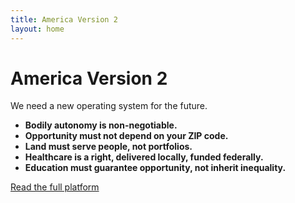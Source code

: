 ```yaml
---
title: America Version 2
layout: home
---
```


# America Version 2

We need a new operating system for the future.

- **Bodily autonomy is non-negotiable.**
- **Opportunity must not depend on your ZIP code.**
- **Land must serve people, not portfolios.**
- **Healthcare is a right, delivered locally, funded federally.**
- **Education must guarantee opportunity, not inherit inequality.**

[Read the full platform](platform/platform.md)
